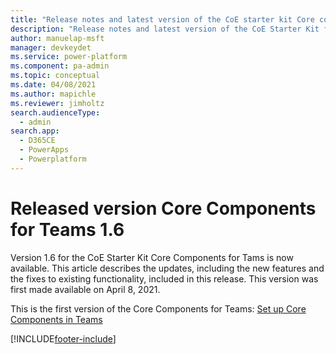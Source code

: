 ```yaml
---
title: "Release notes and latest version of the CoE starter kit Core components for Teams 1.6 | MicrosoftDocs"
description: "Release notes and latest version of the CoE Starter Kit for Teams 1.5."
author: manuelap-msft
manager: devkeydet
ms.service: power-platform
ms.component: pa-admin
ms.topic: conceptual
ms.date: 04/08/2021
ms.author: mapichle
ms.reviewer: jimholtz
search.audienceType: 
  - admin
search.app: 
  - D365CE
  - PowerApps
  - Powerplatform
---
```


# Released version Core Components for Teams 1.6

Version 1.6 for the CoE Starter Kit Core Components for Tams is now available. This article describes the updates, including the new features and the fixes to existing functionality, included in this release. This version was first made available on April 8, 2021.

This is the first version of the Core Components for Teams:
[Set up Core Components in Teams](../setup-core-components.md)

[!INCLUDE[footer-include](../../../includes/footer-banner.md)]